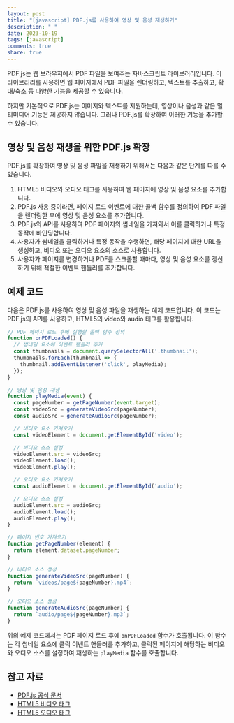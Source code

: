 ```yaml
---
layout: post
title: "[javascript] PDF.js를 사용하여 영상 및 음성 재생하기"
description: " "
date: 2023-10-19
tags: [javascript]
comments: true
share: true
---
```


PDF.js는 웹 브라우저에서 PDF 파일을 보여주는 자바스크립트 라이브러리입니다. 이 라이브러리를 사용하면 웹 페이지에서 PDF 파일을 렌더링하고, 텍스트를 추출하고, 확대/축소 등 다양한 기능을 제공할 수 있습니다.

하지만 기본적으로 PDF.js는 이미지와 텍스트를 지원하는데, 영상이나 음성과 같은 멀티미디어 기능은 제공하지 않습니다. 그러나 PDF.js를 확장하여 이러한 기능을 추가할 수 있습니다.

## 영상 및 음성 재생을 위한 PDF.js 확장

PDF.js를 확장하여 영상 및 음성 파일을 재생하기 위해서는 다음과 같은 단계를 따를 수 있습니다.

1. HTML5 비디오와 오디오 태그를 사용하여 웹 페이지에 영상 및 음성 요소를 추가합니다.
2. PDF.js 사용 중이라면, 페이지 로드 이벤트에 대한 콜백 함수를 정의하여 PDF 파일을 렌더링한 후에 영상 및 음성 요소를 추가합니다.
3. PDF.js의 API를 사용하여 PDF 페이지의 썸네일을 가져와서 이를 클릭하거나 특정 동작에 바인딩합니다.
4. 사용자가 썸네일을 클릭하거나 특정 동작을 수행하면, 해당 페이지에 대한 URL을 생성하고, 비디오 또는 오디오 요소의 소스로 사용합니다.
5. 사용자가 페이지를 변경하거나 PDF를 스크롤할 때마다, 영상 및 음성 요소를 갱신하기 위해 적절한 이벤트 핸들러를 추가합니다.

## 예제 코드

다음은 PDF.js를 사용하여 영상 및 음성 파일을 재생하는 예제 코드입니다. 이 코드는 PDF.js의 API를 사용하고, HTML5의 video와 audio 태그를 활용합니다.

```javascript
// PDF 페이지 로드 후에 실행할 콜백 함수 정의
function onPDFLoaded() {
  // 썸네일 요소에 이벤트 핸들러 추가
  const thumbnails = document.querySelectorAll('.thumbnail');
  thumbnails.forEach(thumbnail => {
    thumbnail.addEventListener('click', playMedia);
  });
}

// 영상 및 음성 재생
function playMedia(event) {
  const pageNumber = getPageNumber(event.target);
  const videoSrc = generateVideoSrc(pageNumber);
  const audioSrc = generateAudioSrc(pageNumber);

  // 비디오 요소 가져오기
  const videoElement = document.getElementById('video');

  // 비디오 소스 설정
  videoElement.src = videoSrc;
  videoElement.load();
  videoElement.play();

  // 오디오 요소 가져오기
  const audioElement = document.getElementById('audio');

  // 오디오 소스 설정
  audioElement.src = audioSrc;
  audioElement.load();
  audioElement.play();
}

// 페이지 번호 가져오기
function getPageNumber(element) {
  return element.dataset.pageNumber;
}

// 비디오 소스 생성
function generateVideoSrc(pageNumber) {
  return `videos/page${pageNumber}.mp4`;
}

// 오디오 소스 생성
function generateAudioSrc(pageNumber) {
  return `audio/page${pageNumber}.mp3`;
}
```

위의 예제 코드에서는 PDF 페이지 로드 후에 `onPDFLoaded` 함수가 호출됩니다. 이 함수는 각 썸네일 요소에 클릭 이벤트 핸들러를 추가하고, 클릭된 페이지에 해당하는 비디오와 오디오 소스를 설정하여 재생하는 `playMedia` 함수를 호출합니다.

## 참고 자료

- [PDF.js 공식 문서](https://mozilla.github.io/pdf.js/)
- [HTML5 비디오 태그](https://developer.mozilla.org/ko/docs/Web/HTML/Element/video)
- [HTML5 오디오 태그](https://developer.mozilla.org/ko/docs/Web/HTML/Element/audio)